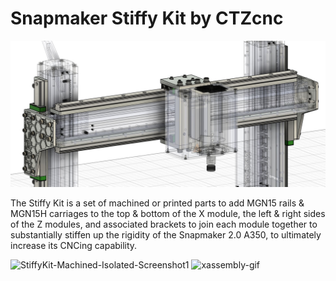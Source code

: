 # Snapmaker Stiffy Kit by CTZcnc

![StiffyKit-Machined-Isolated-Screenshot](/profile/stiffy.jpg)

The Stiffy Kit is a set of machined or printed parts to add MGN15 rails & MGN15H carriages to the top & bottom of the X module, the left & right sides of the Z modules, and associated brackets to join each module together to substantially stiffen up the rigidity of the Snapmaker 2.0 A350, to ultimately increase its CNCing capability.

![StiffyKit-Machined-Isolated-Screenshot1](/profile/xassembly.gif)
![xassembly-gif](https://github.com/christopz/snapmakerstiffy/blob/main/profile/xassembly.gif)
